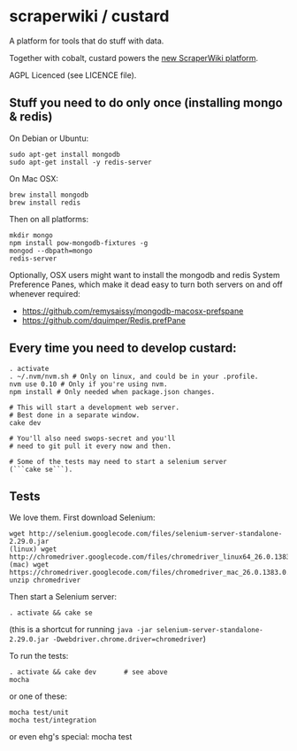 # scraperwiki / custard #

A platform for tools that do stuff with data.

Together with cobalt, custard powers the [new ScraperWiki platform](https://scraperwiki.com).

AGPL Licenced (see LICENCE file).

## Stuff you need to do only once (installing mongo & redis)

On Debian or Ubuntu:

    sudo apt-get install mongodb
    sudo apt-get install -y redis-server

On Mac OSX:

    brew install mongodb
    brew install redis

Then on all platforms:

    mkdir mongo
    npm install pow-mongodb-fixtures -g
    mongod --dbpath=mongo
    redis-server

Optionally, OSX users might want to install the mongodb and redis System Preference Panes, which make it dead easy to turn both servers on and off whenever required:

- https://github.com/remysaissy/mongodb-macosx-prefspane
- https://github.com/dquimper/Redis.prefPane

## Every time you need to develop custard:

    . activate
    . ~/.nvm/nvm.sh # Only on linux, and could be in your .profile.
    nvm use 0.10 # Only if you're using nvm.
    npm install # Only needed when package.json changes.

    # This will start a development web server.
    # Best done in a separate window.
    cake dev

    # You'll also need swops-secret and you'll
    # need to git pull it every now and then.

    # Some of the tests may need to start a selenium server
    (```cake se```).

## Tests

We love them. First download Selenium:

    wget http://selenium.googlecode.com/files/selenium-server-standalone-2.29.0.jar
    (linux) wget http://chromedriver.googlecode.com/files/chromedriver_linux64_26.0.1383.0.zip
    (mac) wget https://chromedriver.googlecode.com/files/chromedriver_mac_26.0.1383.0.zip
    unzip chromedriver

Then start a Selenium server:

    . activate && cake se

(this is a shortcut for running ```java -jar selenium-server-standalone-2.29.0.jar -Dwebdriver.chrome.driver=chromedriver```)

To run the tests:

    . activate && cake dev       # see above
    mocha

or one of these:

    mocha test/unit
    mocha test/integration

or even ehg's special:
    mocha test

